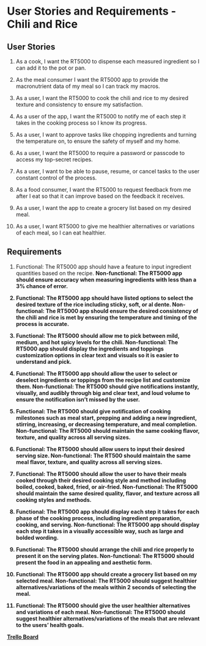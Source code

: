 # User Stories and Requirements - Chili and Rice

## User Stories
1. As a cook, I want the RT5000 to dispense each measured ingredient so I can add it to the pot or pan.

2. As the meal consumer I want the RT5000 app to provide the macronutrient data of my meal so I can track my macros.

3. As a user, I want the RT5000 to cook the chili and rice to my desired texture and consistency to ensure my satisfaction.

4. As a user of the app, I want the RT5000 to notify me of each step it takes in the cooking process so I know its progress.

5. As a user, I want to approve tasks like chopping ingredients and turning the temperature on, to ensure the safety of myself and my home.

6. As a user, I want the RT5000 to require a password or passcode to access my top-secret recipes.

7. As a user, I want to be able to pause, resume, or cancel tasks to the user constant control of the process.

8. As a food consumer, I want the RT5000 to request feedback from me after I eat so that it can improve based on the feedback it receives.

9. As a user, I want the app to create a grocery list based on my desired meal.

10. As a user, I want RT5000 to give me healthier alternatives or variations of each meal, so I can eat healthier.

## Requirements
1. Functional: The RT5000 app should have a feature to input ingredient quantities based on the recipe.
   <b>Non-functional: The RT5000 app should ensure accuracy when measuring ingredients with less than a 3% chance of error.

2. Functional: The RT5000 app should have listed options to select the desired texture of the rice including sticky, soft, or al dente.
   <b>Non-functional: The RT5000 app should ensure the desired consistency of the chili and rice is met by ensuring the temperature and timing of the process is accurate.

3. Functional: The RT5000 should allow me to pick between mild, medium, and hot spicy levels for the chili.
   <b>Non-functional: The RT5000 app should display the ingredients and toppings customization options in clear text and visuals so it is easier to understand and pick.

4. Functional: The RT5000 app should allow the user to select or deselect ingredients or toppings from the recipe list and customize them.
   <b>Non-functional: The RT5000 should give notifications instantly, visually, and audibly through big and clear text, and loud volume to ensure the notification isn’t missed by the user.

5. Functional: The RT5000 should give notification of cooking milestones such as meal start, prepping and adding a new ingredient, stirring, increasing, or decreasing temperature, and meal completion.
   <b>Non-functional: The RT5000 should maintain the same cooking flavor, texture, and quality across all serving sizes.

6. Functional: The RT5000 should allow users to input their desired serving size.
    <b>Non-functional: The RT500 should maintain the same meal flavor, texture, and quality across all serving sizes.

7. Functional: The RT5000 should allow the user to have their meals cooked through their desired cooking style and method including boiled, cooked, baked, fried, or air-fried.
    <b>Non-functional: The RT5000 should maintain the same desired quality, flavor, and texture across all cooking styles and methods.

8. Functional: The RT5000 app should display each step it takes for each phase of the cooking process, including ingredient preparation, cooking, and serving.
    <b>Non-functional: The RT5000 app should display each step it takes in a visually accessible way, such as large and bolded wording.
    
9. Functional: The RT5000 should arrange the chili and rice properly to present it on the serving plates.
    <b>Non-functional: The RT5000 should present the food in an appealing and aesthetic form.

10. Functional: The RT5000 app should create a grocery list based on my selected meal.
    <b>Non-functional: The RT5000 should suggest healthier alternatives/variations of the meals within 2 seconds of selecting the meal.

11. Functional: The RT5000 should give the user healthier alternatives and variations of each meal.
    <b>Non-functional: The RT5000 should suggest healthier alternatives/variations of the meals that are relevant to the users’ health goals.

[Trello Board](https://trello.com/b/UaC2QlgM/user-stories)
